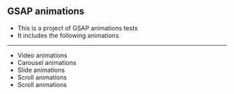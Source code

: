## GSAP animations

- This is a project of GSAP animations tests
- It includes the following animations
- - - - - - - - - - - - - - - - -

- Video animations
- Carousel animations
- Slide animations
- Scroll animations
- Scroll animations

